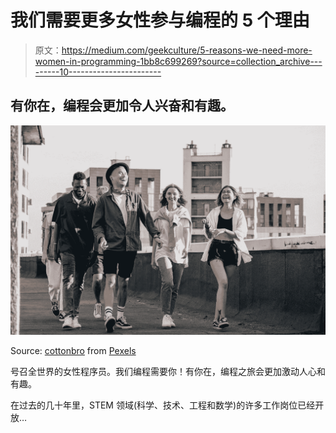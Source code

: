 # 我们需要更多女性参与编程的 5 个理由

> 原文：<https://medium.com/geekculture/5-reasons-we-need-more-women-in-programming-1bb8c699269?source=collection_archive---------10----------------------->

## 有你在，编程会更加令人兴奋和有趣。

![](img/c556a1bd48d81c86affca5609e357a98.png)

Source: [cottonbro](https://www.pexels.com/@cottonbro?utm_content=attributionCopyText&utm_medium=referral&utm_source=pexels) from [Pexels](https://www.pexels.com/photo/3-men-and-2-women-standing-on-gray-concrete-floor-4880339/?utm_content=attributionCopyText&utm_medium=referral&utm_source=pexels)

号召全世界的女性程序员。我们编程需要你！有你在，编程之旅会更加激动人心和有趣。

在过去的几十年里，STEM 领域(科学、技术、工程和数学)的许多工作岗位已经开放…